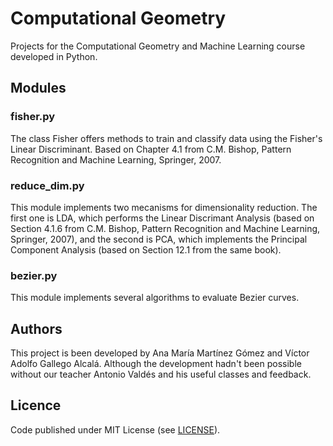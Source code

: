 # Computational Geometry

Projects for the Computational Geometry and Machine Learning course developed in Python.


## Modules

### fisher.py

The class Fisher offers methods to train and classify data using the Fisher's Linear Discriminant. Based on Chapter 4.1 from C.M. Bishop, Pattern Recognition and Machine Learning, Springer, 2007.

### reduce_dim.py

This module implements two mecanisms for dimensionality reduction. The first one is LDA, which performs the Linear Discrimant Analysis (based on Section 4.1.6 from C.M. Bishop, Pattern Recognition and Machine Learning, Springer, 2007), and the second is PCA, which implements the Principal Component Analysis (based on Section 12.1 from the same book).
        
### bezier.py

This module implements several algorithms to evaluate Bezier curves.

	
	
## Authors

This project is been developed by Ana María Martínez Gómez and Víctor Adolfo Gallego Alcalá. Although the development hadn't been possible without our teacher Antonio Valdés and his useful classes and feedback.



## Licence

Code published under MIT License (see [LICENSE](LICENSE)).
